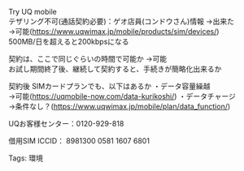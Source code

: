 Try UQ mobile  
テザリング不可(通話契約必要)：ゲオ店員(コンドウさん)情報 →出来た  
→可能(https://www.uqwimax.jp/mobile/products/sim/devices/)  
500MB/日を超えると200kbpsになる  

契約は、ここで同じぐらいの時間で可能か →可能  
お試し期間終了後、継続して契約すると、手続きが簡略化出来るか  

契約後 SIMカードプランでも、以下はあるか ・データ容量繰越  
→可能(https://uqmobile-now.com/data-kurikoshi/) ・データチャージ  
→条件なし？(https://www.uqwimax.jp/mobile/plan/data_function/)  

UQお客様センター：0120-929-818

借用SIM ICCID： 8981300 0581 1607 6801

Tags: 環境